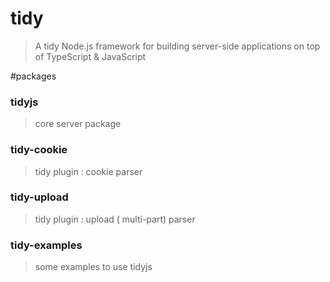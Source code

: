 # tidy
> A tidy Node.js framework for building server-side applications on top of TypeScript & JavaScript

#packages
### tidyjs    
> core server package
### tidy-cookie    
> tidy plugin : cookie parser 
### tidy-upload
> tidy plugin : upload ( multi-part) parser 
### tidy-examples
> some examples to use tidyjs
